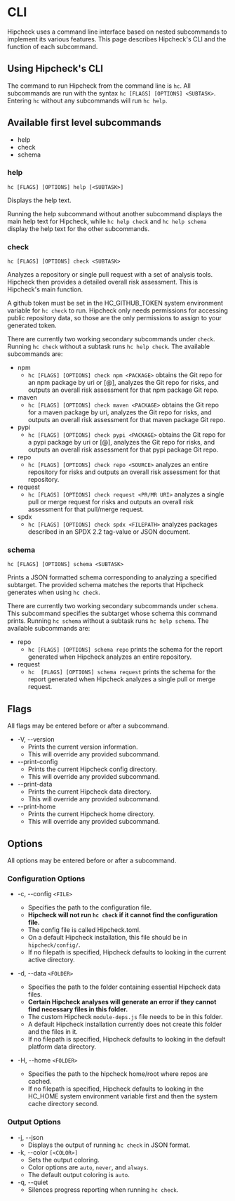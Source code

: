 
# CLI

Hipcheck uses a command line interface based on nested subcommands to implement its various features. This page describes Hipcheck's CLI and the function of each subcommand.

## Using Hipcheck's CLI

The command to run Hipcheck from the command line is `hc`. All subcommands are run with the syntax `hc [FLAGS] [OPTIONS] <SUBTASK>`. Entering `hc` without any subcommands will run `hc help`.

## Available first level subcommands

* help
* check
* schema

### help

`hc [FLAGS] [OPTIONS] help [<SUBTASK>]`

Displays the help text.

Running the help subcommand without another subcommand displays the main help text for Hipcheck, while `hc help check` and `hc help schema` display the help text for the other subcommands.

### check

`hc [FLAGS] [OPTIONS] check <SUBTASK>`

Analyzes a repository or single pull request with a set of analysis tools. Hipcheck then provides a detailed overall risk assessment. This is Hipcheck's main function.

A github token must be set in the HC_GITHUB_TOKEN system environment variable for `hc check` to run. Hipcheck only needs permissions for accessing public repository data, so those are the only permissions to assign to your generated token.

There are currently two working secondary subcommands under `check`. Running `hc check` without a subtask runs `hc help check`. The available subcommands are:

* npm
    * `hc [FLAGS] [OPTIONS] check npm <PACKAGE>` obtains the Git repo for an npm package by uri or <package name>[@<optional version>], analyzes the Git repo for risks, and outputs an overall risk assessment for that npm package Git repo.
* maven
    * `hc [FLAGS] [OPTIONS] check maven <PACKAGE>` obtains the Git repo for a maven package by uri, analyzes the Git repo for risks, and outputs an overall risk assessment for that maven package Git repo.
* pypi
    * `hc [FLAGS] [OPTIONS] check pypi <PACKAGE>` obtains the Git repo for a pypi package by uri or <package name>[@<optional version>], analyzes the Git repo for risks, and outputs an overall risk assessment for that pypi package Git repo.
* repo
    * `hc [FLAGS] [OPTIONS] check repo <SOURCE>` analyzes an entire repository for risks and outputs an overall risk assessment for that repository.
* request
    * `hc [FLAGS] [OPTIONS] check request <PR/MR URI>` analyzes a single pull or merge request for risks and outputs an overall risk assessment for that pull/merge request.
* spdx
    * `hc [FLAGS] [OPTIONS] check spdx <FILEPATH>` analyzes packages described in an SPDX 2.2 tag-value or JSON document.

### schema

`hc [FLAGS] [OPTIONS] schema <SUBTASK>`

Prints a JSON formatted schema corresponding to analyzing a specified subtarget. The provided schema matches the reports that Hipcheck generates when using `hc check`.

There are currently two working secondary subcommands under `schema`. This subcommand specifies the subtarget whose schema this command prints. Running `hc schema` without a subtask runs `hc help schema`. The available subcommands are:

* repo
    * `hc [FLAGS] [OPTIONS] schema repo` prints the schema for the report generated when Hipcheck analyzes an entire repository.
* request
    * `hc  [FLAGS] [OPTIONS] schema request` prints the schema for the report generated when Hipcheck analyzes a single pull or merge request.

## Flags

All flags may be entered before or after a subcommand.

* -V, --version
    * Prints the current version information.
    * This will override any provided subcommand.
* --print-config
    * Prints the current Hipcheck config directory.
    * This will override any provided subcommand.
* --print-data
    * Prints the current Hipcheck data directory.
    * This will override any provided subcommand.
* --print-home
    * Prints the current Hipcheck home directory.
    * This will override any provided subcommand.

## Options

All options may be entered before or after a subcommand.

### Configuration Options

* -c, --config `<FILE>`
    * Specifies the path to the configuration file.
    * **Hipcheck will not run `hc check` if it cannot find the configuration file.**
    * The config file is called Hipcheck.toml.
    * On a default Hipcheck installation, this file should be in `hipcheck/config/`.
    * If no filepath is specified, Hipcheck defaults to looking in the current active directory.

* -d, --data `<FOLDER>`
    * Specifies the path to the folder containing essential Hipcheck data files.
    * **Certain Hipcheck analyses will generate an error if they cannot find necessary files in this folder.**
    * The custom Hipcheck `module-deps.js` file needs to be in this folder.
    * A default Hipcheck installation currently does not create this folder and the files in it.
    * If no filepath is specified, Hipcheck defaults to looking in the default platform data directory.

* -H, --home `<FOLDER>`
    * Specifies the path to the hipcheck home/root where repos are cached.
    * If no filepath is specified, Hipcheck defaults to looking in the HC_HOME system environment variable first and then the system cache directory second.

### Output Options
* -j, --json
    * Displays the output of running `hc check` in JSON format.
* -k, --color `[<COLOR>]`
    * Sets the output coloring.
    * Color options are `auto`, `never`, and `always`.
    * The default output coloring is `auto`.
* -q, --quiet
    * Silences progress reporting when running `hc check`.

